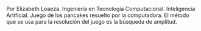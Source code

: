 Por Elizabeth Loaeza. Ingeniería en Tecnología Computacional. Inteligencia Artificial.
Juego de los pancakes resuelto por la computadora. El método que se usa para la resolución del juego es la búsqueda de amplitud.

